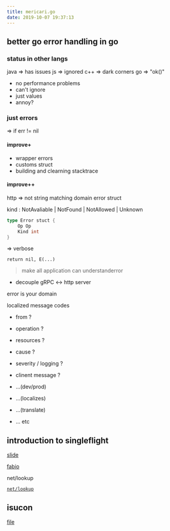 ```yaml
---
title: mericari.go
date: 2019-10-07 19:37:13
---
```


## better go error handling in go

### status in other langs

java => has issues
js => ignored
c++ => dark corners
go => "ok()"

- no performance problems
- can't ignore
- just values
- annoy?

### just errors

=> if err != nil

#### improve+

- wrapper errors
- customs struct
- building and clearning stacktrace

#### improve++

http => not string matching
domain error struct

kind : NotAvaliable | NotFound | NotAllowed | Unknown

```go
type Error stuct {
    Op Op
    Kind int
}
```

=> verbose

`return nil, E(...)`

> make all application can understanderror

- decouple gRPC <-> http server

error is your domain

localized message codes

- from ?
- operation ?
- resources ?
- cause ?
- severity / logging ?
- clinent message ?

- ...(dev/prod)
- ...(localizes)
- ...(translate)
- ... etc

## introduction to singleflight

[slide](https://speakerdeck.com/nsega/introduction-to-singleflight)

[fabio](https://github.com/fabiolb/fabio)

net/lookup

[`net/lookup`](https://github.com/golang/go/blob/master/src/net/lookup.go#L10)

## isucon

[file](https://gist.github.com/catatsuy/74cd66e9ff69d7da0ff3311e9dcd81fa)

